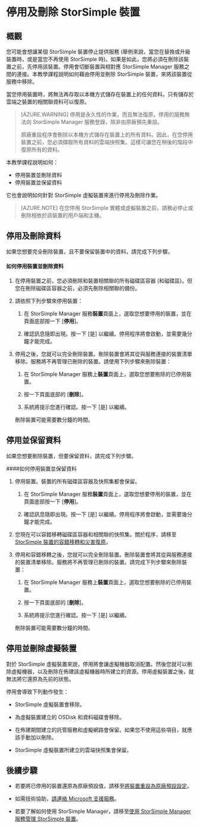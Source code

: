 <properties 
   pageTitle="停用及刪除 StorSimple 裝置 | Microsoft Azure"
   description="描述如何停用然後刪除 StorSimple 裝置，將其從服務中移除。"
   services="storsimple"
   documentationCenter=""
   authors="SharS"
   manager="carolz"
   editor="" />
<tags 
   ms.service="storsimple"
   ms.devlang="na"
   ms.topic="article"
   ms.tgt_pltfrm="na"
   ms.workload="na"
   ms.date="01/29/2016"
   ms.author="v-sharos" />

# 停用及刪除 StorSimple 裝置

## 概觀

您可能會想讓某個 StorSimple 裝置停止提供服務 (舉例來說，當您在替換或升級裝置時，或是當您不再使用 StorSimple 時)。如果是如此，您將必須在刪除該裝置之前，先停用該裝置。停用會切斷裝置與相對應 StorSimple Manager 服務之間的連接。本教學課程說明如何藉由停用並刪除 StorSimple 裝置，來將該裝置從服務中移除。

當您停用裝置時，將無法再存取以本機方式儲存在裝置上的任何資料。只有儲存於雲端之裝置的相關聯資料可以復原。

>[AZURE.WARNING] 停用是永久性的作業，而且無法復原。停用的服務無法向 StorSimple Manager 服務登錄，除非由原廠預先重設。
>
>原廠重設程序會刪除以本機方式儲存在裝置上的所有資料。因此，在您停用裝置之前，您必須擷取所有資料的雲端快照集。這樣可讓您在稍後的階段中復原所有的資料。

本教學課程說明如何：

- 停用裝置並刪除資料
- 停用裝置並保留資料

它也會說明如何針對 StorSimple 虛擬裝置來進行停用及刪除作業。

>[AZURE.NOTE] 在您停用 StorSimple 實體或虛擬裝置之前，請務必停止或刪除相依於該裝置的用戶端和主機。

## 停用及刪除資料

如果您想要完全刪除裝置，且不要保留裝置中的資料，請完成下列步驟。

#### 如何停用裝置並刪除資料  

1. 在停用裝置之前，您必須刪除和裝置相關聯的所有磁碟區容器 (和磁碟區)。但您在刪除磁碟區容器之前，必須先刪除相關聯的備份。

2. 請依照下列步驟來停用裝置：

    1. 在 StorSimple Manager 服務**裝置**頁面上，選取您想要停用的裝置，並在頁面底部按一下 [**停用**]。

    2. 確認訊息隨即出現。按一下 [是] 以繼續。停用程序將會啟動，並需要幾分鐘才能完成。

3. 停用之後，您就可以完全刪除裝置。刪除裝置會將其從與服務連接的裝置清單移除。服務將不再管理已刪除的裝置。請使用下列步驟來刪除裝置：

    1. 在 StorSimple Manager 服務上**裝置**頁面上，選取您想要刪除的已停用裝置。

    2. 按一下頁面底部的 [**刪除**]。

    3. 系統將提示您進行確認。按一下 [是] 以繼續。

    刪除裝置可能需要數分鐘的時間。

## 停用並保留資料

如果您想要刪除裝置，但要保留資料，請完成下列步驟。

####如何停用裝置並保留資料 

1. 停用裝置。裝置的所有磁碟區容器及快照集都會保留。

    1. 在 StorSimple Manager 服務**裝置**頁面上，選取您想要停用的裝置，並在頁面底部按一下 [**停用**]。

    2. 確認訊息隨即出現。按一下 [是] 以繼續。停用程序將會啟動，並需要幾分鐘才能完成。

2. 您現在可以容錯移轉磁碟區容器和相關聯的快照集。關於程序，請移至[StorSimple 裝置的容錯移轉和災害復原](storsimple-device-failover-disaster-recovery.md)。

3. 停用和容錯移轉之後，您就可以完全刪除裝置。刪除裝置會將其從與服務連接的裝置清單移除。服務將不再管理已刪除的裝置。請完成下列步驟來刪除裝置：
 
    1. 在 StorSimple Manager 服務上**裝置**頁面上，選取您想要刪除的已停用裝置。

    2. 按一下頁面底部的 [**刪除**]。

    3. 系統將提示您進行確認。按一下 [是] 以繼續。

    刪除裝置可能需要數分鐘的時間。

## 停用並刪除虛擬裝置

對於 StorSimple 虛擬裝置來說，停用將會讓虛擬機器取消配置。然後您就可以刪除虛擬機器，以及刪除在佈建該虛擬機器時所建立的資源。停用虛擬裝置之後，就無法將它還原為先前的狀態。

停用會導致下列動作發生：

- StorSimple 虛擬裝置會移除。

- 為虛擬裝置建立的 OSDisk 和資料磁碟會移除。

- 在佈建期間建立的託管服務和虛擬網路會保留。如果您不使用這些項目，就應該手動加以刪除。

- StorSimple 虛擬裝置所建立的雲端快照集會保留。

## 後續步驟
- 若要將已停用的裝置還原為原廠預設值，請移至[將裝置重設為原廠預設設定](storsimple-manage-device-controller.md#reset-the-device-to-factory-default-settings)。

- 如需技術協助，[請連絡 Microsoft 支援服務](storsimple-contact-microsoft-support.md)。

- 若要了解如何使用 StorSimple Manager，請移至[使用 StorSimple Manager 服務管理 StorSimple 裝置](storsimple-manager-service-administration.md)。

<!---HONumber=AcomDC_0204_2016-->